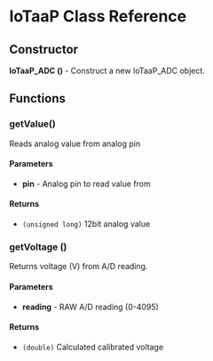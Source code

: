 # IoTaaP Class Reference

## Constructor 

**IoTaaP_ADC ()** - Construct a new IoTaaP_ADC object.

## Functions

### getValue()
Reads analog value from analog pin
#### Parameters
- **pin** - Analog pin to read value from

#### Returns
- `(unsigned long)` 12bit analog value

### getVoltage ()
Returns voltage (V) from A/D reading.
#### Parameters
- **reading** - RAW A/D reading (0-4095)

#### Returns
- `(double)` Calculated calibrated voltage